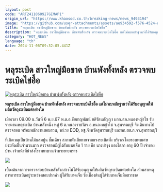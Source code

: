 ```yaml
---
layout: post
code: "ART2411060927GEMAP1"
origin_url: "https://www.khaosod.co.th/breaking-news/news_9493194"
image: "https://github.com/user-attachments/assets/ae934592-f576-4524-a5f0-9ce340eefd8b"
title: "พลุระเบิด สาวใหญ่มือขาด บ้านพังทั้งหลัง ตรวจพบระเบิดไข่อื้อ"
description: "พลุระเบิด สาวใหญ่มือขาด บ้านพังทั้งหลัง ตรวจพบระเบิดไข่อื้อ แต่ไม่พบหลักฐานว่าได้รับอนุญาตให้ผลิตวัตถุระเบิดแต่อย่างใด"
category: "HOT_NEWS"
language: "th"
date: 2024-11-06T09:32:05.441Z
---
```


# พลุระเบิด สาวใหญ่มือขาด บ้านพังทั้งหลัง ตรวจพบระเบิดไข่อื้อ

[![พลุระเบิด สาวใหญ่มือขาด บ้านพังทั้งหลัง ตรวจพบระเบิดไข่อื้อ](https://www.khaosod.co.th/wpapp/uploads/2024/11/bombsupan2.jpg "พลุระเบิด สาวใหญ่มือขาด บ้านพังทั้งหลัง ตรวจพบระเบิดไข่อื้อ")](https://www.khaosod.co.th/wpapp/uploads/2024/11/bombsupan2.jpg)

**พลุระเบิด สาวใหญ่มือขาด บ้านพังทั้งหลัง ตรวจพบระเบิดไข่อื้อ แต่ไม่พบหลักฐานว่าได้รับอนุญาตให้ผลิตวัตถุระเบิดแต่อย่างใด**

เมื่อเวลา 09.00 น.วันที่ 6 พ.ย.67 พ.ต.อ.ชัยชาญพัฒน์ ยติรัตนกัญญา ผกก.สภ.หนองหญ้าไซ รับรายงานเหตุระเบิด บ้านหลังหนึ่ง หมู่ 6 ต.หนองราชวัตร อ.หนองหญ้าไซ จ.สุพรรณบุรี จึงเดินทางไปตรวจสอบ พร้อมพนักงานสอบสวน, หน่วย EOD, พฐ.จังหวัดสุพรรณบุรี และกก.สส.ภ.จว.สุพรรณบุรี

ที่เกิดเหตุเป็นบ้านไม้ผสมปูน ชั้นเดียว สภาพพังเสียหายจากแรงระเบิดทั้ง บริเวณโดยรอบพบเศษประทัดเป็นจำนวนมาก ตรวจสอบมีผู้ได้รับบาดเจ็บ 1 ราย คือ นางบำรุง แตงโสภา อายุ 60 ปี เจ้าของบ้าน เจ้าหน้าที่นำส่งโรงพยาบาลเจ้าพระยายมราช

![](https://www.khaosod.co.th/wpapp/uploads/2024/11/4614160_0-696x392.jpg)

เบื้องต้นจากการตรวจสอบบ้านหลังดังกล่าวไม่ได้รับอนุญาตให้ผลิตวัตถุระเบิดแต่อย่างใด ส่วนสาเหตุการการระเบิดอยู่ระหว่างสอบปากคำ ผู้ได้รับบาดเจ็บ ซึ่งเบื้องต้นผู้ได้รับบาดเจ็บมือขวาขาด

![](https://www.khaosod.co.th/wpapp/uploads/2024/11/4614165_0-696x392.jpg)